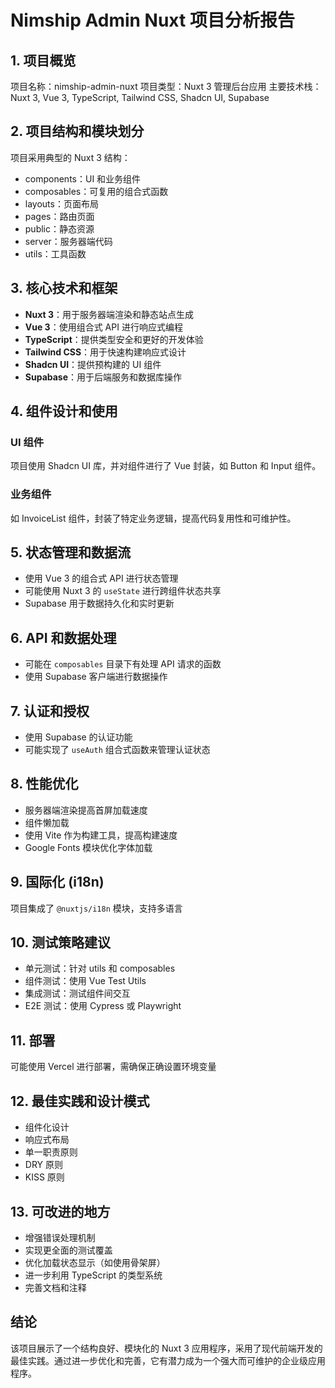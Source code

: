 # Nimship Admin Nuxt 项目分析报告

## 1. 项目概览

项目名称：nimship-admin-nuxt
项目类型：Nuxt 3 管理后台应用
主要技术栈：Nuxt 3, Vue 3, TypeScript, Tailwind CSS, Shadcn UI, Supabase

## 2. 项目结构和模块划分

项目采用典型的 Nuxt 3 结构：

- components：UI 和业务组件
- composables：可复用的组合式函数
- layouts：页面布局
- pages：路由页面
- public：静态资源
- server：服务器端代码
- utils：工具函数

## 3. 核心技术和框架

- **Nuxt 3**：用于服务器端渲染和静态站点生成
- **Vue 3**：使用组合式 API 进行响应式编程
- **TypeScript**：提供类型安全和更好的开发体验
- **Tailwind CSS**：用于快速构建响应式设计
- **Shadcn UI**：提供预构建的 UI 组件
- **Supabase**：用于后端服务和数据库操作

## 4. 组件设计和使用

### UI 组件
项目使用 Shadcn UI 库，并对组件进行了 Vue 封装，如 Button 和 Input 组件。

### 业务组件
如 InvoiceList 组件，封装了特定业务逻辑，提高代码复用性和可维护性。

## 5. 状态管理和数据流

- 使用 Vue 3 的组合式 API 进行状态管理
- 可能使用 Nuxt 3 的 `useState` 进行跨组件状态共享
- Supabase 用于数据持久化和实时更新

## 6. API 和数据处理

- 可能在 `composables` 目录下有处理 API 请求的函数
- 使用 Supabase 客户端进行数据操作

## 7. 认证和授权

- 使用 Supabase 的认证功能
- 可能实现了 `useAuth` 组合式函数来管理认证状态

## 8. 性能优化

- 服务器端渲染提高首屏加载速度
- 组件懒加载
- 使用 Vite 作为构建工具，提高构建速度
- Google Fonts 模块优化字体加载

## 9. 国际化 (i18n)

项目集成了 `@nuxtjs/i18n` 模块，支持多语言

## 10. 测试策略建议

- 单元测试：针对 utils 和 composables
- 组件测试：使用 Vue Test Utils
- 集成测试：测试组件间交互
- E2E 测试：使用 Cypress 或 Playwright

## 11. 部署

可能使用 Vercel 进行部署，需确保正确设置环境变量

## 12. 最佳实践和设计模式

- 组件化设计
- 响应式布局
- 单一职责原则
- DRY 原则
- KISS 原则

## 13. 可改进的地方

- 增强错误处理机制
- 实现更全面的测试覆盖
- 优化加载状态显示（如使用骨架屏）
- 进一步利用 TypeScript 的类型系统
- 完善文档和注释

## 结论

该项目展示了一个结构良好、模块化的 Nuxt 3 应用程序，采用了现代前端开发的最佳实践。通过进一步优化和完善，它有潜力成为一个强大而可维护的企业级应用程序。
